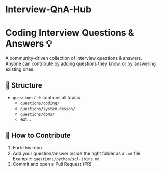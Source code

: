 # Interview-QnA-Hub

# Coding Interview Questions & Answers 💡

A community-driven collection of interview questions & answers.  
Anyone can contribute by adding questions they know, or by answering existing ones.  

## 📂 Structure
- `questions/` → contains all topics
  - `questions/coding/`
  - `questions/system-design/`
  - `questions/dbms/`
  - ext...

## 📝 How to Contribute
1. Fork this repo
2. Add your question/answer inside the right folder as a `.md` file  
   Example: `questions/python/sql-joins.md`
3. Commit and open a Pull Request (PR)
